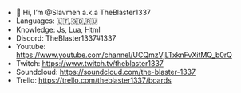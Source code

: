 - 👋 Hi, I’m @Slavmen a.k.a TheBlaster1337
- Languages: 🇱🇹,🇬🇧,🇷🇺
- Knowledge: Js, Lua, Html
- Discord: TheBlaster1337#1337
- Youtube: https://www.youtube.com/channel/UCQmzVjLTxknFvXitMQ_b0rQ
- Twitch: https://www.twitch.tv/theblaster1337
- Soundcloud: https://soundcloud.com/the-blaster-1337
- Trello: https://trello.com/theblaster1337/boards


